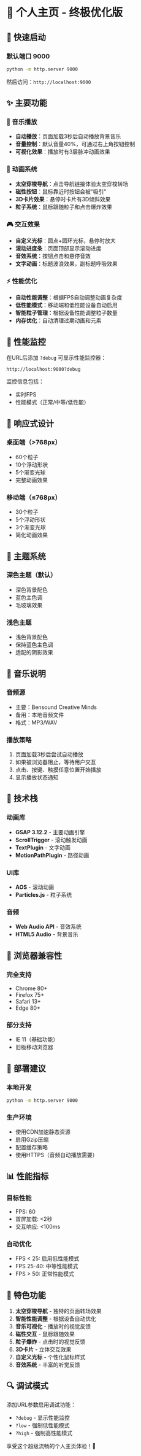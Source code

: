 # 🎨 个人主页 - 终极优化版

## 🚀 快速启动

### 默认端口 9000
```bash
python -m http.server 9000
```

然后访问：`http://localhost:9000`

## ✨ 主要功能

### 🎵 音乐播放
- **自动播放**：页面加载3秒后自动播放背景音乐
- **音量控制**：默认音量40%，可通过右上角按钮控制
- **可视化效果**：播放时有3层脉冲动画效果

### 🌟 动画系统
- **太空穿梭导航**：点击导航链接体验太空穿梭转场
- **磁性按钮**：鼠标靠近时按钮会被"吸引"
- **3D卡片效果**：悬停时卡片有3D倾斜效果
- **粒子系统**：鼠标跟随粒子和点击爆炸效果

### 🎮 交互效果
- **自定义光标**：圆点+圆环光标，悬停时放大
- **滚动进度条**：页面顶部显示滚动进度
- **音效系统**：按钮点击和悬停音效
- **文字动画**：标题波浪效果，副标题呼吸效果

### ⚡ 性能优化
- **自动性能调整**：根据FPS自动调整动画复杂度
- **低性能模式**：移动端和低性能设备自动启用
- **智能粒子管理**：根据设备性能调整粒子数量
- **内存优化**：自动清理过期动画和元素

## 🔧 性能监控

在URL后添加 `?debug` 可显示性能监控器：
```
http://localhost:9000?debug
```

监控信息包括：
- 实时FPS
- 性能模式（正常/中等/低性能）

## 📱 响应式设计

### 桌面端（>768px）
- 60个粒子
- 10个浮动形状
- 5个渐变光球
- 完整动画效果

### 移动端（≤768px）
- 30个粒子
- 5个浮动形状
- 3个渐变光球
- 简化动画效果

## 🎨 主题系统

### 深色主题（默认）
- 深色背景配色
- 蓝色主色调
- 毛玻璃效果

### 浅色主题
- 浅色背景配色
- 保持蓝色主色调
- 适配的阴影效果

## 🎵 音乐说明

### 音频源
- 主要：Bensound Creative Minds
- 备用：本地音频文件
- 格式：MP3/WAV

### 播放策略
1. 页面加载3秒后尝试自动播放
2. 如果被浏览器阻止，等待用户交互
3. 点击、按键、触摸任意位置开始播放
4. 显示播放状态通知

## 🔧 技术栈

### 动画库
- **GSAP 3.12.2** - 主要动画引擎
- **ScrollTrigger** - 滚动触发动画
- **TextPlugin** - 文字动画
- **MotionPathPlugin** - 路径动画

### UI库
- **AOS** - 滚动动画
- **Particles.js** - 粒子系统

### 音频
- **Web Audio API** - 音效系统
- **HTML5 Audio** - 背景音乐

## 🎯 浏览器兼容性

### 完全支持
- Chrome 80+
- Firefox 75+
- Safari 13+
- Edge 80+

### 部分支持
- IE 11（基础功能）
- 旧版移动浏览器

## 🚀 部署建议

### 本地开发
```bash
python -m http.server 9000
```

### 生产环境
- 使用CDN加速静态资源
- 启用Gzip压缩
- 配置缓存策略
- 使用HTTPS（音频自动播放需要）

## 📊 性能指标

### 目标性能
- FPS: 60
- 首屏加载: <2秒
- 交互响应: <100ms

### 自动优化
- FPS < 25: 启用低性能模式
- FPS 25-40: 中等性能模式
- FPS > 50: 正常性能模式

## 🎉 特色功能

1. **太空穿梭导航** - 独特的页面转场效果
2. **智能性能调整** - 根据设备自动优化
3. **音乐可视化** - 播放时的视觉反馈
4. **磁性交互** - 鼠标跟随效果
5. **粒子爆炸** - 点击时的视觉反馈
6. **3D卡片** - 立体交互效果
7. **自定义光标** - 个性化鼠标样式
8. **音效系统** - 丰富的听觉反馈

## 🔍 调试模式

添加URL参数启用调试功能：
- `?debug` - 显示性能监控
- `?low` - 强制低性能模式
- `?high` - 强制高性能模式

享受这个超级流畅的个人主页体验！🎊
